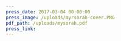 ```yaml
---
press_date: 2017-03-04 00:00:00
press_image: /uploads/myrsorah-cover.PNG
pdf_path: /uploads/mysorah.pdf
press_link:
---
```

